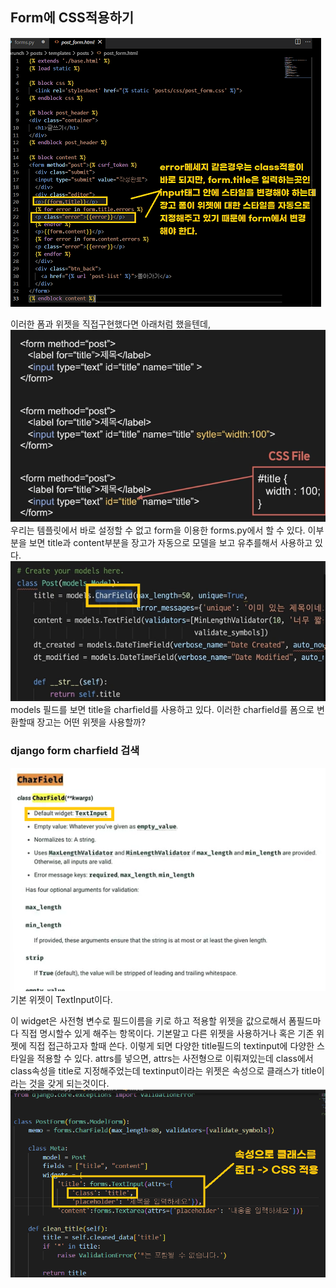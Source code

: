 ## Form에 CSS적용하기

![1](./form2/%ED%99%94%EB%A9%B4%20%EC%BA%A1%EC%B2%98%202022-11-09%20113056.png)

이러한 폼과 위젯을 직접구현했다면 아래처럼 했을텐데,
![2](./form2/%ED%99%94%EB%A9%B4%20%EC%BA%A1%EC%B2%98%202022-11-09%20113139.png)<br>
우리는 템플릿에서 바로 설정할 수 없고 form을 이용한 forms.py에서 할 수 있다. 이부분을 보면 title과 content부분을 장고가 자동으로 모델을 보고 유추를해서 사용하고 있다.
![3](./form2/%ED%99%94%EB%A9%B4%20%EC%BA%A1%EC%B2%98%202022-11-09%20113248.png)<br>
models 필드를 보면 title을 charfield를 사용하고 있다. 이러한 charfield를 폼으로 변환할때 장고는 어떤 위젯을 사용할까?
### django form charfield 검색
![4](./form2/%ED%99%94%EB%A9%B4%20%EC%BA%A1%EC%B2%98%202022-11-09%20113331.png)<br>
기본 위젯이 TextInput이다. 

이 widget은 사전형 변수로 필드이름을 키로 하고 적용할 위젯을 값으로해서 폼필드마다 직접 명시할수 있게 해주는 항목이다. 기본말고 다른 위젯을 사용하거나 혹은 기존 위젯에 직접 접근하고자 할때 쓴다.
이렇게 되면 다양한 title필드의 textinput에 다양한 스타일을 적용할 수 있다. attrs를 넣으면, attrs는 사전형으로 이뤄져있는데 class에서 class속성을 title로 지정해주었는데 textinput이라는 위젯은 속성으로 클래스가 title이라는 것을 갖게 되는것이다.
![5](./form2/%ED%99%94%EB%A9%B4%20%EC%BA%A1%EC%B2%98%202022-11-09%20113518.png)

